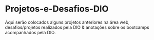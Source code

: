 # Projetos-e-Desafios-DIO
Aqui serão colocados alguns projetos anteriores na área web, desafios/projetos realizados pela DIO &amp; anotações sobre os bootcamps acompanhados pela DIO.
